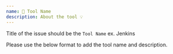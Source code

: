 ```yaml
---
name: 🔨 Tool Name
description: About the tool 💡
---
```


Title of the issue should be the `Tool Name` ex. Jenkins

Please use the below format to add the tool name and description.
